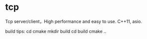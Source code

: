 # tcp
Tcp server/client，High performance and easy to use. C++11, asio.

build tips:
cd cmake
mkdir build 
cd build
cmake ..